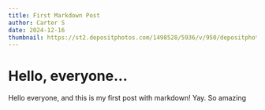 ```yaml
---
title: First Markdown Post
author: Carter S
date: 2024-12-16
thumbnail: https://st2.depositphotos.com/1498528/5936/v/950/depositphotos_59361347-stock-illustration-explosion-bubble-hurray.jpg
---
```


# Hello, everyone...

Hello everyone, and this is my first post with markdown! Yay. So amazing
